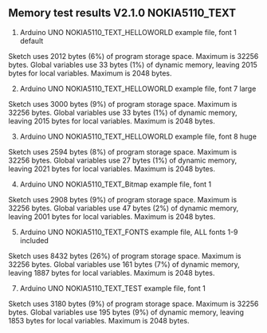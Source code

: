 Memory test results V2.1.0 NOKIA5110_TEXT 
----------------------------

1. Arduino UNO NOKIA5110_TEXT_HELLOWORLD example file, font 1 default 

Sketch uses 2012 bytes (6%) of program storage space. Maximum is 32256 bytes.
Global variables use 33 bytes (1%) of dynamic memory, leaving 2015 bytes for local variables. Maximum is 2048 bytes.

2. Arduino UNO NOKIA5110_TEXT_HELLOWORLD example file, font 7 large

Sketch uses 3000 bytes (9%) of program storage space. Maximum is 32256 bytes.
Global variables use 33 bytes (1%) of dynamic memory, leaving 2015 bytes for local variables. Maximum is 2048 bytes.

3. Arduino UNO NOKIA5110_TEXT_HELLOWORLD example file, font 8 huge

Sketch uses 2594 bytes (8%) of program storage space. Maximum is 32256 bytes.
Global variables use 27 bytes (1%) of dynamic memory, leaving 2021 bytes for local variables. Maximum is 2048 bytes.


4. Arduino UNO NOKIA5110_TEXT_Bitmap example file, font 1
 
Sketch uses 2908 bytes (9%) of program storage space. Maximum is 32256 bytes.
Global variables use 47 bytes (2%) of dynamic memory, leaving 2001 bytes for local variables. Maximum is 2048 bytes.

5. Arduino UNO NOKIA5110_TEXT_FONTS example file, ALL fonts 1-9 included
 
Sketch uses 8432 bytes (26%) of program storage space. Maximum is 32256 bytes.
Global variables use 161 bytes (7%) of dynamic memory, leaving 1887 bytes for local variables. Maximum is 2048 bytes.

7. Arduino UNO NOKIA5110_TEXT_TEST example file, font 1

Sketch uses 3180 bytes (9%) of program storage space. Maximum is 32256 bytes.
Global variables use 195 bytes (9%) of dynamic memory, leaving 1853 bytes for local variables. Maximum is 2048 bytes.
 
